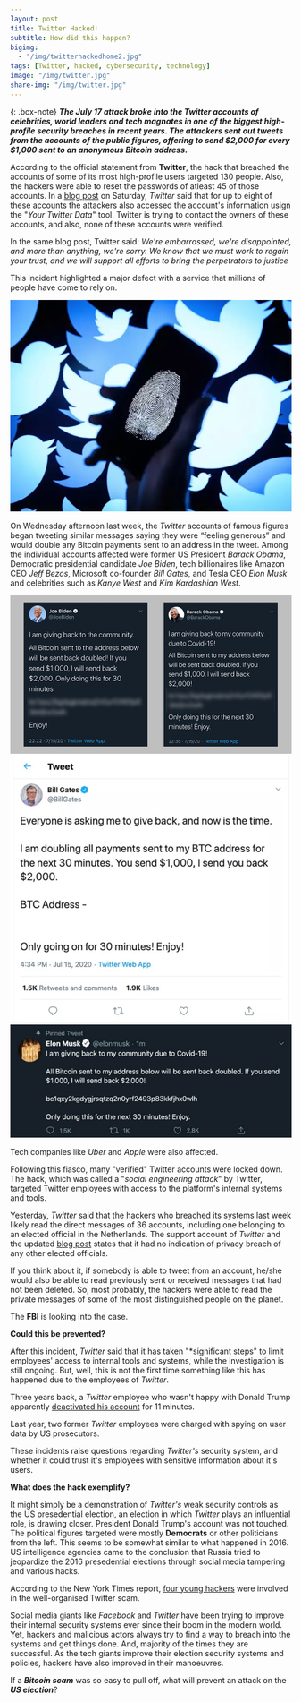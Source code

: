 ```yaml
---
layout: post
title: Twitter Hacked!
subtitle: How did this happen?
bigimg: 
  - "/img/twitterhackedhome2.jpg"
tags: [Twitter, hacked, cybersecurity, technology]
image: "/img/twitter.jpg"
share-img: "/img/twitter.jpg"
---
```


{: .box-note}
***The July 17 attack broke into the Twitter accounts of celebrities, world leaders and tech magnates in one of the biggest high-profile security breaches in recent years. The attackers sent out tweets from the accounts of the public figures, offering to send $2,000 for every $1,000 sent to an anonymous Bitcoin address.***

According to the official statement from **Twitter**, the hack that breached the accounts of some of its most high-profile users targeted 130 people. Also, the hackers were able to reset the passwords of atleast 45 of those accounts. In a <a href="https://blog.twitter.com/en_us/topics/company/2020/an-update-on-our-security-incident.html">blog post</a> on Saturday, *Twitter* said that for up to eight of these accounts the attackers also accessed the account's information usign the "*Your Twitter Data*" tool. Twitter is trying to contact the owners of these accounts, and also, none of these accounts were verified.

In the same blog post, Twitter said:
*We're embarrassed, we're disappointed, and more than anything, we're sorry. We know that we must work to regain your trust, and we will support all efforts to bring the perpetrators to justice*

This incident highlighted a major defect with a service that millions of people have come to rely on.

<img src="/img/twitterhacked.jpg" alt="Twitter Hacked">

On Wednesday afternoon last week, the *Twitter* accounts of famous figures began tweeting similar messages saying they were “feeling generous” and would double any Bitcoin payments sent to an address in the tweet. Among the individual accounts affected were former US President *Barack Obama*, Democratic presidential candidate *Joe Biden*, tech billionaires like Amazon CEO *Jeff Bezos*, Microsoft co-founder *Bill Gates*, and Tesla CEO *Elon Musk* and celebrities such as *Kanye West* and *Kim Kardashian West*.

<img src="/img/twitterhacked1.jpg" alt="Twitter Hacked">

<img src="/img/twitterhacked2.jpg" alt="Twitter Hacked">

<img src="/img/twitterhacked3.jpg" alt="Twitter Hacked">

Tech companies like *Uber* and *Apple* were also affected.

Following this fiasco, many "verified" Twitter accounts were locked down. The hack, which was called a "*social engineering attack*" by Twitter, targeted Twitter employees with access to the platform's internal systems and tools.

Yesterday, *Twitter* said that the hackers who breached its systems last week likely read the direct messages of 36 accounts, including one belonging to an elected official in the Netherlands. The support account of *Twitter* and the updated <a href="https://blog.twitter.com/en_us/topics/company/2020/an-update-on-our-security-incident.html">blog post</a> states that it had no indication of privacy breach of any other elected officials.

If you think about it, if somebody is able to tweet from an account, he/she would also be able to read previously sent or received messages that had not been deleted. So, most probably, the hackers were able to read the private messages of some of the most distinguished people on the planet.

The **FBI** is looking into the case.

**Could this be prevented?**

After this incident, *Twitter* said that it has taken "*significant steps" to limit employees' access to internal tools and systems, while the investigation is still ongoing. But, well, this is not the first time something like this has happened due to the employees of *Twitter*.

Three years back, a *Twitter* employee who wasn't happy with Donald Trump apparently <a href="https://techcrunch.com/2017/11/29/meet-the-man-who-deactivated-trumps-twitter-account/">deactivated his account</a> for 11 minutes.

Last year, two former *Twitter* employees were charged with spying on user data by US prosecutors.

These incidents raise questions regarding *Twitter's* security system, and whether it could trust it's employees with sensitive information about it's users.

**What does the hack exemplify?**

It might simply be a demonstration of *Twitter's* weak security controls as the US presedential election, an election in which *Twitter* plays an influential role, is drawing closer. President Donald Trump's account was not touched. The political figures targeted were mostly **Democrats** or other politicians from the left. This seems to be somewhat similar to what happened in 2016. US intelligence agencies came to the conclusion that Russia tried to jeopardize the 2016 presedential elections through social media tampering and various hacks.

According to the New York Times report, <a href="https://www.nytimes.com/2020/07/17/technology/twitter-hackers-interview.html">four young hackers</a> were involved in the well-organised Twitter scam. 

Social media giants like *Facebook* and *Twitter* have been trying to improve their internal security systems ever since their boom in the modern world. Yet, hackers and malicious actors always try to find a way to breach into the systems and get things done. And, majority of the times they are successful. As the tech giants improve their election security systems and policies, hackers have also improved in their manoeuvres. 

If a ***Bitcoin scam*** was so easy to pull off, what will prevent an attack on the ***US election***?
